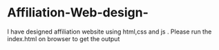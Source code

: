 # Affiliation-Web-design-
I have designed affiliation website using html,css and js .
Please run the index.html on browser to get the output
